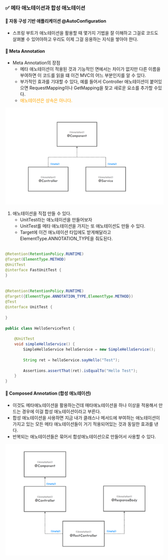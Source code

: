 ### ✅ 메타 애노테이션과 합성 애노테이션

#### 📌 자동 구성 기반 애플리케이션  @AutoConfiguration
- 스프링 부트가 애노테이션을 활용할 때 몇가지 기법을 잘 이해하고 그걸로 코드도 살펴볼 수 있어야하고 우리도 이제 그걸 응용하는 지식을 쌓아야 한다.

#### 📌 Meta Annotation
- Meta Annotation의 장점 
  - 메타 애노테이션이 적용된 것과 기능적인 면에서는 차이가 없지만 다른 이름을 부여하면 이 코드를 읽을 떄  이건 MVC의 어느 부분인지를 알 수 있다.
  - 부가적인 효과를 기대할 수 있다, 예를 들어서 Controller 애노테이션이 붙어있으면 RequestMapping이나 GetMapping을 찾고 새로운 요소를 추가할 수있다.
  - <span style="color:orange">애노테이션은 상속은 아니다.</span>

![img.png](img.png)


1. 애노테이션을 직접 만들 수 있다.
   - UnitTest라는 애노테이션을 만들어보자
   - UnitTest를 메타 애노테이션을 가지는 또 애노테이션도 만들 수 있다.
   - Target에 이건 애노테이션 타입에도 받게해달라고 ElementType.ANNOTATION_TYPE을 줘도된다.

```java

@Retention(RetentionPolicy.RUNTIME)
@Target(ElementType.METHOD)
@UnitTest
@interface FastUnitTest {
}


@Retention(RetentionPolicy.RUNTIME)
@Target({ElementType.ANNOTATION_TYPE,ElementType.METHOD})
@Test
@interface UnitTest {

}

public class HelloServiceTest {

    @UnitTest
    void simpleHelloService() {
        SimpleHelloService helloService = new SimpleHelloService();

        String ret = helloService.sayHello("Test");

        Assertions.assertThat(ret).isEqualTo("Hello Test");
    }
}

```

#### 📌 Composed Annotation (합성 애노테이션)
- 이것도 메타애노테이션을 활용하는건데 매타애노테이션을 하나 이상을 적용해서 만드는 경우에 이걸 합성 애노테이션이라고 부른다.
- 합성 애노테이션을 사용하면 지금 내가 클래스나 메서드에 부여하는 애노테이션이 가지고 있는 모든 메타 애노테이션들이 거기 적용되어있는 것과 동일한 효과를 낸다.
- 반복되는 애노테이션들은 묶어서 합성애노테이션으로 만들어서 사용할 수 있다.


![img_1.png](img_1.png)
